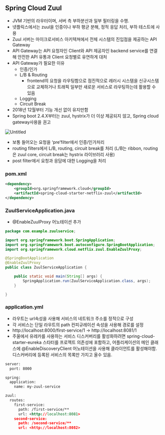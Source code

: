 ## Spring Cloud Zuul

- JVM 기반의 라우터이며, 서버 측 부하분산과 일부 필터링을 수행.
- 넷플릭스에서는 zuul을 인증이나 부하 평균 분해, 정적 응답 처리, 부하 테스트에 사용
- Zuul 서버는 마이크로서비스 아키텍쳐에서 전체 시스템의 진입점을 제공하는 API Gateway
- API Gateway는 API 요청자인 Client와 API 제공자인 backend service를 연결해 안전한 API 유통과 Client 요청별로 유연하게 대처
- API Gateway가 필요한 이유
  - 인증/인가
  - L/B & Routing
    - frontend의 요청을 라우팅함으로 점진적으로 레러시 시스템을 신규시스템으로 교체하거나 트래픽 일부만 새로운 서비스로 라우팅하는데 활용할 수 있음
  - Logging
  - Circuit Break
- 2018년 12월부터 기능 개선 없이 유지만함
- Spring boot 2.4.X부터는 zuul, hystrix가 더 이상 제공되지 않고, Spring cloud gateway사용을 권고

![Untitled](https://user-images.githubusercontent.com/90545926/169693020-ca315514-000d-4952-9c2e-8f17f92421f4.png)

- 보통 들어오는 요청을 ‘pre’filter에서 인증/인가처리
- routing filters에서 L/B, routing, circuit break를 처리 (L/B는 ribbon, routing은 zuul core, circuit break는 hystrix 라이브러리 사용)
- post filter에서 요청과 응담에 대한 Logging을 처리

### pom.xml

```xml
<dependency>
    <groupId>org.springframework.cloud</groupId>
    <artifactId>spring-cloud-starter-netflix-zuul</artifactId>
</dependency>
```

### ZuulServiceApplication.java

- @EnableZuulProxy 어노테이션 추가

```java
package com.example.zuulservice;

import org.springframework.boot.SpringApplication;
import org.springframework.boot.autoconfigure.SpringBootApplication;
import org.springframework.cloud.netflix.zuul.EnableZuulProxy;

@SpringBootApplication
@EnableZuulProxy
public class ZuulServiceApplication {

    public static void main(String[] args) {
        SpringApplication.run(ZuulServiceApplication.class, args);
    }

}
```

### application.yml

- 라우트는 url속성을 사용해 서비스의 네트워크 주소를 정적으로 구성
- 각 서비스는 단일 라우트의 path 컨피규레이션 속성을 사용해 경로를 설정
- http://localhost:8000/first-service/1 → http://localhost:8081/1
- 주울에서 유레카를 사용하는 서비스 디스커버리를 활성화하려면 spring-cloud-starter-eureka 스타터를 프로젝트 의존성에 포함하고, 어플리케이션의 메인 클래스에 @EnableDiscoveryClient 어노테이션을 사용해 클라이언트를 활성해야함. 디스커버리에 등록된 서비스의 목록만 가지고 올수 있음.

```xml
server:
  port: 8000

spring:
  application:
    name: my-zuul-service

zuul:
  routes:
    first-service:
      path: /first-service/**
      url: <http://localhost:8081>
    second-service:
      path: /second-service/**
      url: <http://localhost:8082>
```